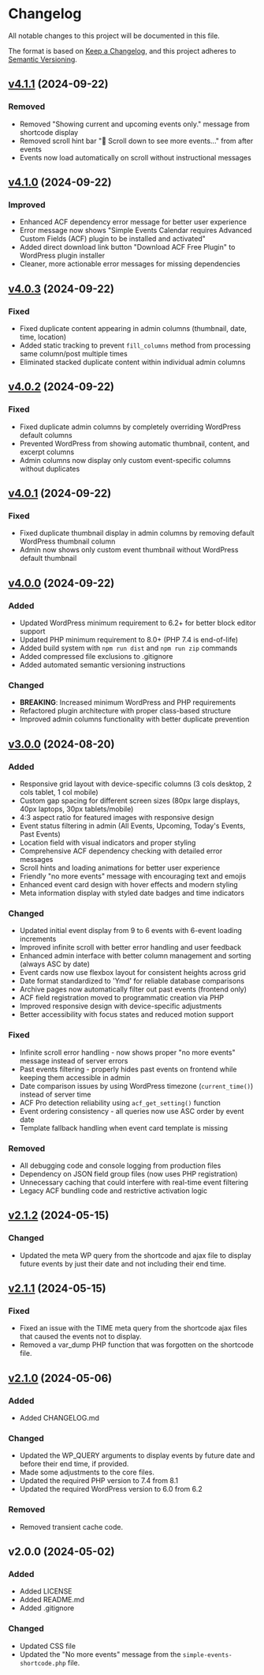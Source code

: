 # Changelog

All notable changes to this project will be documented in this file.

The format is based on [Keep a Changelog](https://keepachangelog.com/en/1.1.0/),
and this project adheres to [Semantic Versioning](https://semver.org/spec/v2.0.0.html).

## [v4.1.1] (2024-09-22)

### Removed

* Removed "Showing current and upcoming events only." message from shortcode display
* Removed scroll hint bar "📜 Scroll down to see more events..." from after events
* Events now load automatically on scroll without instructional messages

## [v4.1.0] (2024-09-22)

### Improved

* Enhanced ACF dependency error message for better user experience
* Error message now shows "Simple Events Calendar requires Advanced Custom Fields (ACF) plugin to be installed and activated"
* Added direct download link button "Download ACF Free Plugin" to WordPress plugin installer
* Cleaner, more actionable error messages for missing dependencies

## [v4.0.3] (2024-09-22)

### Fixed

* Fixed duplicate content appearing in admin columns (thumbnail, date, time, location)
* Added static tracking to prevent `fill_columns` method from processing same column/post multiple times
* Eliminated stacked duplicate content within individual admin columns

## [v4.0.2] (2024-09-22)

### Fixed

* Fixed duplicate admin columns by completely overriding WordPress default columns
* Prevented WordPress from showing automatic thumbnail, content, and excerpt columns
* Admin columns now display only custom event-specific columns without duplicates

## [v4.0.1] (2024-09-22)

### Fixed

* Fixed duplicate thumbnail display in admin columns by removing default WordPress thumbnail column
* Admin now shows only custom event thumbnail without WordPress default thumbnail

## [v4.0.0] (2024-09-22)

### Added

* Updated WordPress minimum requirement to 6.2+ for better block editor support
* Updated PHP minimum requirement to 8.0+ (PHP 7.4 is end-of-life)
* Added build system with `npm run dist` and `npm run zip` commands
* Added compressed file exclusions to .gitignore
* Added automated semantic versioning instructions

### Changed

* **BREAKING**: Increased minimum WordPress and PHP requirements
* Refactored plugin architecture with proper class-based structure
* Improved admin columns functionality with better duplicate prevention

## [v3.0.0] (2024-08-20)

### Added

* Responsive grid layout with device-specific columns (3 cols desktop, 2 cols tablet, 1 col mobile)
* Custom gap spacing for different screen sizes (80px large displays, 40px laptops, 30px tablets/mobile)
* 4:3 aspect ratio for featured images with responsive design
* Event status filtering in admin (All Events, Upcoming, Today's Events, Past Events)
* Location field with visual indicators and proper styling
* Comprehensive ACF dependency checking with detailed error messages
* Scroll hints and loading animations for better user experience
* Friendly "no more events" message with encouraging text and emojis
* Enhanced event card design with hover effects and modern styling
* Meta information display with styled date badges and time indicators

### Changed

* Updated initial event display from 9 to 6 events with 6-event loading increments
* Improved infinite scroll with better error handling and user feedback
* Enhanced admin interface with better column management and sorting (always ASC by date)
* Event cards now use flexbox layout for consistent heights across grid
* Date format standardized to 'Ymd' for reliable database comparisons
* Archive pages now automatically filter out past events (frontend only)
* ACF field registration moved to programmatic creation via PHP
* Improved responsive design with device-specific adjustments
* Better accessibility with focus states and reduced motion support

### Fixed

* Infinite scroll error handling - now shows proper "no more events" message instead of server errors
* Past events filtering - properly hides past events on frontend while keeping them accessible in admin
* Date comparison issues by using WordPress timezone (`current_time()`) instead of server time
* ACF Pro detection reliability using `acf_get_setting()` function
* Event ordering consistency - all queries now use ASC order by event date
* Template fallback handling when event card template is missing

### Removed

* All debugging code and console logging from production files
* Dependency on JSON field group files (now uses PHP registration)
* Unnecessary caching that could interfere with real-time event filtering
* Legacy ACF bundling code and restrictive activation logic

## [v2.1.2] (2024-05-15)

### Changed

- Updated the meta WP query from the shortcode and ajax file to display future events by just their date and not including their end time.

## [v2.1.1] (2024-05-15)

### Fixed

- Fixed an issue with the TIME meta query from the shortcode ajax files that caused the events not to display.
- Removed a var_dump PHP function that was forgotten on the shortcode file.

## [v2.1.0] (2024-05-06)

### Added

- Added CHANGELOG.md

### Changed

- Updated the WP_QUERY arguments to display events by future date and before their end time, if provided.
- Made some adjustments to the core files.
- Updated the required PHP version to 7.4 from 8.1
- Updated the required WordPress version to 6.0 from 6.2

### Removed

- Removed transient cache code.

## v2.0.0 (2024-05-02)

### Added

- Added LICENSE
- Added README.md
- Added .gitignore

### Changed

- Updated CSS file
- Updated the "No more events" message from the `simple-events-shortcode.php` file.

[v4.1.1]: https://github.com/Level-Up-Studios-LLC/simple-events-calendar/compare/v4.1.0...v4.1.1
[v4.1.0]: https://github.com/Level-Up-Studios-LLC/simple-events-calendar/compare/v4.0.3...v4.1.0
[v4.0.3]: https://github.com/Level-Up-Studios-LLC/simple-events-calendar/compare/v4.0.2...v4.0.3
[v4.0.2]: https://github.com/Level-Up-Studios-LLC/simple-events-calendar/compare/v4.0.1...v4.0.2
[v4.0.1]: https://github.com/Level-Up-Studios-LLC/simple-events-calendar/compare/v4.0.0...v4.0.1
[v4.0.0]: https://github.com/Level-Up-Studios-LLC/simple-events-calendar/compare/v3.0.0...v4.0.0
[v3.0.0]: https://github.com/Level-Up-Studios-LLC/simple-events-calendar/compare/v2.1.2...v3.0.0
[v2.1.2]: https://github.com/Level-Up-Studios-LLC/simple-events-calendar/compare/v2.1.1...v2.1.2
[v2.1.1]: https://github.com/Level-Up-Studios-LLC/simple-events-calendar/compare/v2.1.0...v2.1.1
[v2.1.0]: https://github.com/Level-Up-Studios-LLC/simple-events-calendar/releases/tag/v2.1.0
